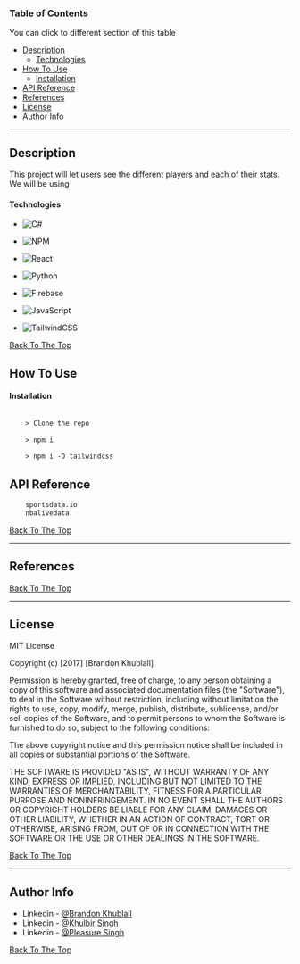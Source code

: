 ### Table of Contents
You can click to different section of this table

- [Description](#description)
    - [Technologies](#technologies)
- [How To Use](#how-to-use)
    - [Installation](#installation)
- [API Reference](#api-reference)
- [References](#references)
- [License](#license)
- [Author Info](#author-info)

---

## Description

This project will let users see the different players and each of their stats. We will be using 
#### Technologies

- ![C#](https://img.shields.io/badge/c%23-%23239120.svg?style=for-the-badge&logo=c-sharp&logoColor=white)
- ![NPM](https://img.shields.io/badge/NPM-%23000000.svg?style=for-the-badge&logo=npm&logoColor=white)
- ![React](https://img.shields.io/badge/react-%2320232a.svg?style=for-the-badge&logo=react&logoColor=%2361DAFB)
- ![Python](https://img.shields.io/badge/python-3670A0?style=for-the-badge&logo=python&logoColor=ffdd54)
- ![Firebase](https://img.shields.io/badge/Firebase-039BE5?style=for-the-badge&logo=Firebase&logoColor=white)
- ![JavaScript](https://img.shields.io/badge/javascript-%23323330.svg?style=for-the-badge&logo=javascript&logoColor=%23F7DF1E)
  
- ![TailwindCSS](https://img.shields.io/badge/tailwindcss-%2338B2AC.svg?style=for-the-badge&logo=tailwind-css&logoColor=white)


[Back To The Top](#read-me-template)


## How To Use

#### Installation


```html
    
    > Clone the repo
    
    > npm i
    
    > npm i -D tailwindcss

```

## API Reference

```html
    sportsdata.io
    nbalivedata
```
[Back To The Top](#read-me-template)

---

## References
[Back To The Top](#read-me-template)

---

## License

MIT License

Copyright (c) [2017] [Brandon Khublall]

Permission is hereby granted, free of charge, to any person obtaining a copy
of this software and associated documentation files (the "Software"), to deal
in the Software without restriction, including without limitation the rights
to use, copy, modify, merge, publish, distribute, sublicense, and/or sell
copies of the Software, and to permit persons to whom the Software is
furnished to do so, subject to the following conditions:

The above copyright notice and this permission notice shall be included in all
copies or substantial portions of the Software.

THE SOFTWARE IS PROVIDED "AS IS", WITHOUT WARRANTY OF ANY KIND, EXPRESS OR
IMPLIED, INCLUDING BUT NOT LIMITED TO THE WARRANTIES OF MERCHANTABILITY,
FITNESS FOR A PARTICULAR PURPOSE AND NONINFRINGEMENT. IN NO EVENT SHALL THE
AUTHORS OR COPYRIGHT HOLDERS BE LIABLE FOR ANY CLAIM, DAMAGES OR OTHER
LIABILITY, WHETHER IN AN ACTION OF CONTRACT, TORT OR OTHERWISE, ARISING FROM,
OUT OF OR IN CONNECTION WITH THE SOFTWARE OR THE USE OR OTHER DEALINGS IN THE
SOFTWARE.

[Back To The Top](#read-me-template)

---

## Author Info

- Linkedin - [@Brandon Khublall](https://www.linkedin.com/in/brandon-khublall-10bba7223/)
- Linkedin - [@Khulbir Singh](https://www.linkedin.com/in/-kulbir-singh/)
- Linkedin - [@Pleasure Singh](https://www.linkedin.com/in/pleasure-ghotra-0b8a01203/)

[Back To The Top](#read-me-template)

